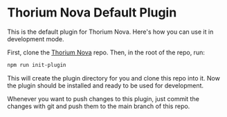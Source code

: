 # Thorium Nova Default Plugin

This is the default plugin for Thorium Nova. Here's how you can use it in
development mode.

First, clone the [Thorium Nova](https://github.com/thorium-sim/thorium-nova)
repo. Then, in the root of the repo, run:

```bash
npm run init-plugin
```

This will create the plugin directory for you and clone this repo into it. Now
the plugin should be installed and ready to be used for development.

Whenever you want to push changes to this plugin, just commit the changes with
git and push them to the main branch of this repo.
